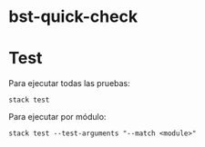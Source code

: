 # bst-quick-check

# Test

Para ejecutar todas las pruebas:

    stack test

Para ejecutar por módulo:

    stack test --test-arguments "--match <module>"
